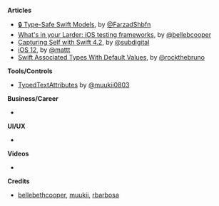 **Articles**

* [🔒 Type-Safe Swift Models](https://medium.com/@farzadshbfn/type-safe-swift-models-fce55d6eccc7), by [@FarzadShbfn](https://twitter.com/FarzadShbfn)
* [What's in your Larder: iOS testing frameworks](https://larder.io/blog/larder-links-07-ios-testing/), by [@bellebcooper](http://www.twitter.com/bellebcooper)
* [Capturing Self with Swift 4.2](https://benscheirman.com/2018/09/capturing-self-with-swift-4-2/), by [@subdigital](https://twitter.com/subdigital)
* [i​OS 12](https://nshipster.com/ios-12/), by [@mattt](https://twitter.com/mattt)
* [Swift Associated Types With Default Values](https://swiftrocks.com/swift-associated-types-with-default-values.html), by [@rockthebruno](https://twitter.com/rockthebruno)

**Tools/Controls**

* [TypedTextAttributes](https://github.com/muukii/TypedTextAttributes) by [@muukii0803](https://twitter.com/muukii0803)

**Business/Career**

* 

**UI/UX**

* 

**Videos**

* 

**Credits**

* [bellebethcooper](https://github.com/bellebethcooper), [muukii](https://github.com/muukii), [rbarbosa](https://github.com/rbarbosa)
